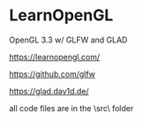 # LearnOpenGL

OpenGL 3.3 w/ GLFW and GLAD

https://learnopengl.com/

https://github.com/glfw

https://glad.dav1d.de/


all code files are in the \src\ folder
